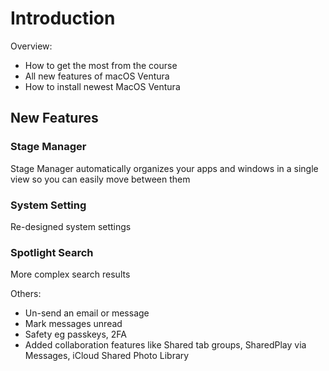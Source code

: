 # Introduction

Overview:

- How to get the most from the course
- All new features of macOS Ventura
- How to install newest MacOS Ventura

## New Features

### Stage Manager

Stage Manager automatically organizes your apps and windows in a single view so you can easily move between them

### System Setting

Re-designed system settings

### Spotlight Search

More complex search results

Others:

- Un-send an email or message
- Mark messages unread
- Safety eg passkeys, 2FA
- Added collaboration features like Shared tab groups, SharedPlay via Messages, iCloud Shared Photo Library
